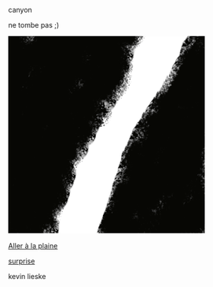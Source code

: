 canyon

ne tombe pas ;)

![canyon](canyon.png)

[Aller à la plaine](plaine.md)

[surprise](game-over.md)

kevin lieske